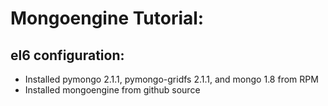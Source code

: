 Mongoengine Tutorial:
=====================

el6 configuration:
------------------
 * Installed pymongo 2.1.1, pymongo-gridfs 2.1.1, and mongo 1.8 from RPM
 * Installed mongoengine from github source


